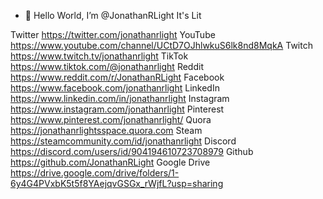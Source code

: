 - 👋 Hello World, I’m @JonathanRLight
It's Lit

Twitter		  	https://twitter.com/jonathanrlight
YouTube 		  https://www.youtube.com/channel/UCtD7OJhlwkuS6lk8nd8MqkA
Twitch 		  	https://www.twitch.tv/jonathanrlight
TikTok		  	https://www.tiktok.com/@jonathanrlight
Reddit		  	https://www.reddit.com/r/JonathanRLight
Facebook	  	https://www.facebook.com/jonathanrlight
LinkedIn		  https://www.linkedin.com/in/jonathanrlight
Instagram	  	https://www.instagram.com/jonathanrlight
Pinterest		  https://www.pinterest.com/jonathanrlight/
Quora			    https://jonathanrlightsspace.quora.com
Steam		    	https://steamcommunity.com/id/jonathanrlight
Discord			  https://discord.com/users/id/904194610723708979
Github        https://github.com/JonathanRLight
Google Drive	https://drive.google.com/drive/folders/1-6y4G4PVxbK5t5f8YAejqvGSGx_rWjfL?usp=sharing



